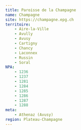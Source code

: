 ```yaml
---
title: Paroisse de la Champagne
name: Champagne
site: https://champagne.epg.ch
territoire:
    - Aire-la-Ville
    - Avully
    - Avusy
    - Cartigny
    - Chancy
    - Laconnex
    - Russin
    - Soral
NPA:
    - 1236
    - 1237
    - 1281
    - 1284
    - 1285
    - 1286
    - 1287
    - 1288
meta:
    - Athenaz (Avusy)
region: Plateau-Champagne
---
```

